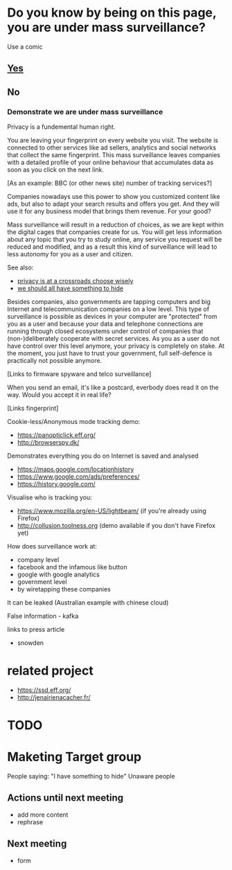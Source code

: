 # Do you know by being on this page, you are under mass surveillance?

Use a comic

## [Yes](https://github.com/pierreozoux/ihavesomethingtohi.de/blob/master/somethingtohide.md)

## No

### Demonstrate we are under mass surveillance

Privacy is a fundemental human right.

You are leaving your fingerprint on every website you visit. The website is
connected to other services like ad sellers, analytics and social networks
that collect the same fingerprint. This mass surveillance leaves companies
with a detailed profile of your online behaviour that accumulates data as soon
as you click on the next link.

[As an example: BBC (or other news site) number of tracking services?]

Companies nowadays use this power to show you customized content like ads, but
also to adapt your search results and offers you get. And they will use it for
any business model that brings them revenue. For your good?

Mass surveillance will result in a reduction of choices, as we are kept within
the digital cages that companies create for us. You will get less information
about any topic that you try to study online, any service you request will be
reduced and modified, and as a result this kind of surveillance will lead to
less autonomy for you as a user and citizen.

See also: 
 - [privacy is at a crossroads choose wisely](https://medium.com/@yegg/privacy-is-at-a-crossroads-choose-wisely-96bac0644ec1)
 - [we should all have something to hide](http://www.thoughtcrime.org/blog/we-should-all-have-something-to-hide/)

Besides companies, also gonvernments are tapping computers and big Internet
and telecommunication companies on a low level. This type of surveillance is
possible as devices in your computer are "protected" from you as a user and
because your data and telephone connections are running through closed
ecosystems under control of companies that (non-)deliberately cooperate with
secret services. As you as a user do not have control over this level anymore,
your privacy is completely on stake. At the moment, you just have to trust your
government, full self-defence is practically not possible anymore.

[Links to firmware spyware and telco surveillance]

When you send an email, it's like a postcard, everbody does read it on the way.
Would you accept it in real life?

[Links fingerprint]

Cookie-less/Anonymous mode tracking demo:
 - https://panopticlick.eff.org/
 - http://browserspy.dk/

Demonstrates everything you do on Internet is saved and analysed
- https://maps.google.com/locationhistory
- https://www.google.com/ads/preferences/
- https://history.google.com/

Visualise who is tracking you:
- https://www.mozilla.org/en-US/lightbeam/ (if you're already using Firefox)
- http://collusion.toolness.org (demo available if you don't have Firefox yet)


How does surveillance work at:
- company level
 - facebook and the infamous like button
 - google with google analytics
- government level
 - by wiretapping these companies

It can be leaked
(Australian example with chinese cloud)

False information - kafka

links to press article
- snowden

# related project

- https://ssd.eff.org/
- http://jenairienacacher.fr/

# TODO

# Maketing Target group
People saying: "I have something to hide"
Unaware people

## Actions until next meeting
- add more content
- rephrase

## Next meeting
- form

